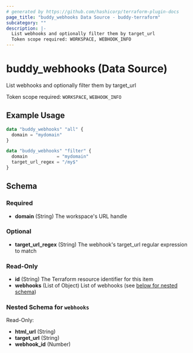 ```yaml
---
# generated by https://github.com/hashicorp/terraform-plugin-docs
page_title: "buddy_webhooks Data Source - buddy-terraform"
subcategory: ""
description: |-
  List webhooks and optionally filter them by target_url
  Token scope required: WORKSPACE, WEBHOOK_INFO
---
```


# buddy_webhooks (Data Source)

List webhooks and optionally filter them by target_url

Token scope required: `WORKSPACE`, `WEBHOOK_INFO`

## Example Usage

```terraform
data "buddy_webhooks" "all" {
  domain = "mydomain"
}

data "buddy_webhooks" "filter" {
  domain           = "mydomain"
  target_url_regex = "/my$"
}
```

<!-- schema generated by tfplugindocs -->
## Schema

### Required

- **domain** (String) The workspace's URL handle

### Optional

- **target_url_regex** (String) The webhook's target_url regular expression to match

### Read-Only

- **id** (String) The Terraform resource identifier for this item
- **webhooks** (List of Object) List of webhooks (see [below for nested schema](#nestedatt--webhooks))

<a id="nestedatt--webhooks"></a>
### Nested Schema for `webhooks`

Read-Only:

- **html_url** (String)
- **target_url** (String)
- **webhook_id** (Number)


